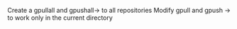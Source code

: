 Create a gpullall and gpushall-> to all repositories
Modify gpull and gpush -> to work only in the current directory 
